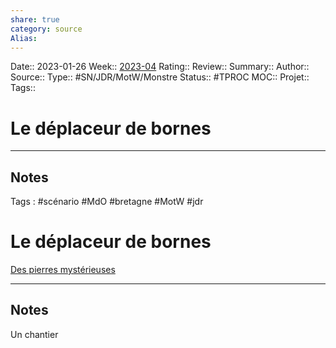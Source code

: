 ```yaml
---
share: true 
category: source
Alias:
---
```

Date:: 2023-01-26
Week:: [2023-04](2023-04.md)
Rating::
Review:: 
Summary:: 
Author::
Source:: 
Type:: #SN/JDR/MotW/Monstre 
Status:: #TPROC 
MOC::
Projet:: 
Tags:: 

# Le déplaceur de bornes


***

## Notes

Tags : #scénario #MdO #bretagne #MotW #jdr 

# Le déplaceur de bornes

[Des pierres mystérieuses](./Des%20pierres%20myst%C3%A9rieuses.md)

***

## Notes

Un chantier 